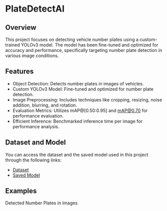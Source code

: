 # PlateDetectAI

## Overview
This project focuses on detecting vehicle number plates using a custom-trained YOLOv3 model. The model has been fine-tuned and optimized for accuracy and performance, specifically targeting number plate detection in various image conditions.

## Features
- Object Detection: Detects number plates in images of vehicles.
- Custom YOLOv3 Model: Fine-tuned and optimized for number plate detection.
- Image Preprocessing: Includes techniques like cropping, resizing, noise addition, blurring, and rotation.
- Evaluation Metrics: Utilizes mAP@[0.50:0.95] and mAP@0.70 for performance evaluation.
- Efficient Inference: Benchmarked inference time per image for performance analysis.

## Dataset and Model
You can access the dataset and the saved model used in this project through the following links:
- [Dataset](url)
- [Saved Model](url)

## Examples
Detected Number Plates in Images

